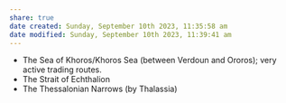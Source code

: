 ```yaml
---
share: true
date created: Sunday, September 10th 2023, 11:35:58 am
date modified: Sunday, September 10th 2023, 11:39:41 am
---
```

- The Sea of Khoros/Khoros Sea (between Verdoun and Ororos); very active trading routes. 
- The Strait of Echthalion
- The Thessalonian Narrows (by Thalassia)